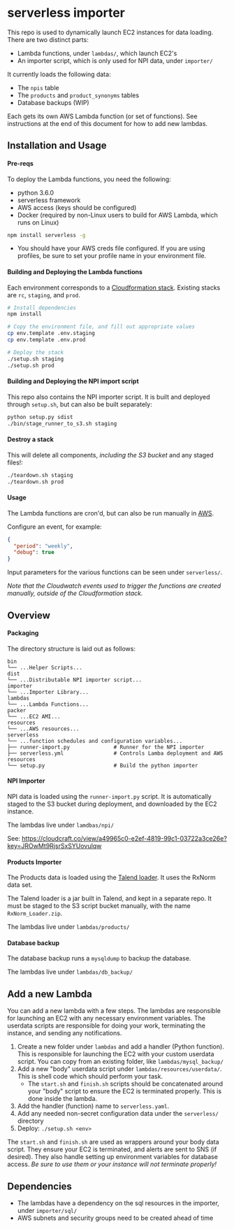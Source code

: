 # serverless importer

This repo is used to dynamically launch EC2 instances for data loading. There are two distinct parts:

- Lambda functions, under `lambdas/`, which launch EC2's
- An importer script, which is only used for NPI data, under `importer/`

It currently loads the following data:

- The `npis` table
- The `products` and `product_synonyms` tables
- Database backups (WIP)

Each gets its own AWS Lambda function (or set of functions). See instructions at the end of this document for how to add new lambdas.

## Installation and Usage

#### Pre-reqs

To deploy the Lambda functions, you need the following:

- python 3.6.0
- serverless framework
- AWS access (keys should be configured)
- Docker (required by non-Linux users to build for AWS Lambda, which runs on Linux)

```bash
npm install serverless -g
```

- You should have your AWS creds file configured. If you are using profiles, be sure to set your profile name in your environment file.

#### Building and Deploying the Lambda functions

Each environment corresponds to a [Cloudformation stack](https://console.aws.amazon.com/cloudformation/home?region=us-east-1#/stacks?filteringText=&filteringStatus=active&viewNested=true&hideStacks=false). Existing stacks are `rc`, `staging`, and `prod`.

```bash
# Install dependencies
npm install

# Copy the environment file, and fill out appropriate values
cp env.template .env.staging
cp env.template .env.prod

# Deploy the stack
./setup.sh staging
./setup.sh prod
```

#### Building and Deploying the NPI import script

This repo also contains the NPI importer script. It is built and deployed through `setup.sh`, but can also be built separately:

```bash
python setup.py sdist
./bin/stage_runner_to_s3.sh staging
```

#### Destroy a stack

This will delete all components, _including the S3 bucket_ and any staged files!:

```bash
./teardown.sh staging
./teardown.sh prod
```

#### Usage

The Lambda functions are cron'd, but can also be run manually in [AWS](https://console.aws.amazon.com/lambda/home?region=us-east-1#/functions).

Configure an event, for example:

```json
{
  "period": "weekly",
  "debug": true
}
```

Input parameters for the various functions can be seen under `serverless/`.

_Note that the Cloudwatch events used to trigger the functions are created manually, outside of the Cloudformation stack._

## Overview

#### Packaging

The directory structure is laid out as follows:

```
bin
└── ...Helper Scripts...
dist
└── ...Distributable NPI importer script...
importer
└── ...Importer Library...
lambdas
└── ...Lambda Functions...
packer
└── ...EC2 AMI...
resources
└── ...AWS resources...
serverless
└── ...function schedules and configuration variables...
├── runner-import.py              # Runner for the NPI importer
├── serverless.yml                # Controls Lamba deployment and AWS resources
└── setup.py                      # Build the python importer
```

#### NPI Importer

NPI data is loaded using the `runner-import.py` script. It is automatically staged to the S3 bucket during deployment, and downloaded by the EC2 instance.

The lambdas live under `lamdbas/npi/`

See: https://cloudcraft.co/view/a49965c0-e2ef-4819-99c1-03722a3ce26e?key=JROwMt9RjsrSxSYUovuIqw

#### Products Importer

The Products data is loaded using the [Talend loader](https://github.com/rxvantage/data-importer-talend). It uses the RxNorm data set.

The Talend loader is a jar built in Talend, and kept in a separate repo. It must be staged to the S3 script bucket manually, with the name `RxNorm_Loader.zip`.

The lambdas live under `lambdas/products/`

#### Database backup

The database backup runs a `mysqldump` to backup the database.

The lambdas live under `lambdas/db_backup/`

## Add a new Lambda

You can add a new lambda with a few steps. The lambdas are responsible for launching an EC2 with any necessary environment variables. The userdata scripts are responsible for doing your work, terminating the instance, and sending any notifications.

1. Create a new folder under `lambdas` and add a handler (Python function). This is responsible for launching the EC2 with your custom userdata script. You can copy from an existing folder, like `lambdas/mysql_backup/`
1. Add a new "body" userdata script under `lambdas/resources/userdata/`. This is shell code which should perform your task.
   - The `start.sh` and `finish.sh` scripts should be concatenated around your "body" script to ensure the EC2 is terminated properly. This is done inside the lambda.
1. Add the handler (function) name to `serverless.yaml`.
1. Add any needed non-secret configuration data under the `serverless/` directory
1. Deploy: `./setup.sh <env>`

The `start.sh` and `finish.sh` are used as wrappers around your body data script. They ensure your EC2 is terminated, and
alerts are sent to SNS (if desired). They also handle setting up environment variables for database access. _Be sure to use them or your instance will not terminate properly!_

## Dependencies

- The lambdas have a dependency on the sql resources in the importer, under `importer/sql/`
- AWS subnets and security groups need to be created ahead of time
